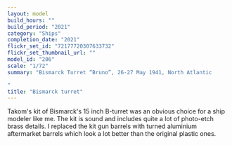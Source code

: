 ```yaml
---
layout: model
build_hours: ""
build_period: "2021"
category: "Ships"
completion_date: "2021"
flickr_set_id: "72177720307633732"
flickr_set_thumbnail_url: ""
model_id: "206"
scale: "1/72"
summary: "Bismarck Turret “Bruno”, 26-27 May 1941, North Atlantic  

"
title: "Bismarck turret"
---
```


Takom's kit of Bismarck's 15 inch B-turret was an obvious choice for a ship modeler like me. The kit is sound and includes quite a lot of photo-etch brass details. I replaced the kit gun barrels with turned aluminium aftermarket barrels which look a lot better than the original plastic ones.
